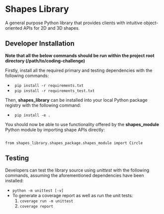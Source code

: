 <h1> Shapes Library </h1>
<p>A general purpose Python library that provides clients with intuitive object-oriented APIs for 2D and 3D shapes.</p>

<h2> Developer Installation </h2>

**Note that all the below commands should be run within the project root directory (/path/to/coding-challenge)**

Firstly, install all the required primary and testing dependencies with the following commands:

- <code> pip install -r requirements.txt </code>
- <code> pip install -r requirements_test.txt </code>

Then, **shapes_library** can be installed into your local Python package registry with the following command:


- <code> pip install -e . </code>

You should now be able to use functionality offered by the **shapes_module** Python module by importing shape APIs directly:

<code>
from shapes_library.shapes_package.shapes_module import Circle
</code>

<p>
<h2> Testing </h2>

Developers can test the library source using *unittest* with the following commands, assuming the aforementioned dependencies have been installed:

- <code>python -m unittest [-v]</code>
- To generate a coverage report as well as run the unit tests: 
    1. <code>coverage run -m unittest</code>
    2. <code>coverage report
</p>
